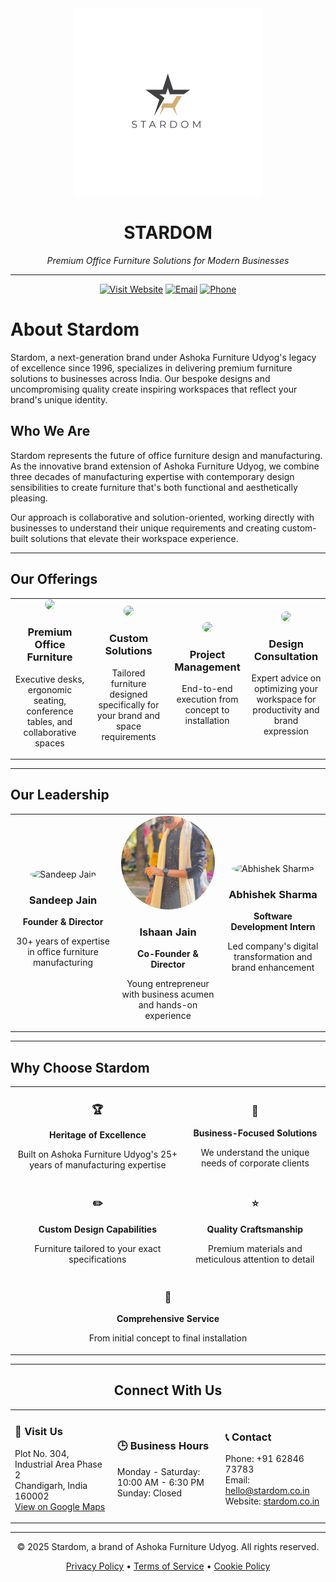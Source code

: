 <div align="center">
  <img src="public/images/logo.png" alt="Stardom Logo" width="300">
  <h1>STARDOM</h1>
  <p><em>Premium Office Furniture Solutions for Modern Businesses</em></p>
  <hr>
</div>
<div align="center">
  <a href="https://stardom.co.in/"><img src="https://img.shields.io/badge/Visit-stardom.co.in-0A66C2?style=for-the-badge" alt="Visit Website"></a>
  <a href="mailto:hello@stardom.co.in"><img src="https://img.shields.io/badge/Email-hello@stardom.co.in-EA4335?style=for-the-badge" alt="Email"></a>
  <a href="tel:+916284673783"><img src="https://img.shields.io/badge/Call-+91_62846_73783-25D366?style=for-the-badge" alt="Phone"></a>
</div>

# About Stardom

Stardom, a next-generation brand under Ashoka Furniture Udyog's legacy of excellence since 1996, specializes in delivering premium furniture solutions to businesses across India. Our bespoke designs and uncompromising quality create inspiring workspaces that reflect your brand's unique identity.

## Who We Are

Stardom represents the future of office furniture design and manufacturing. As the innovative brand extension of Ashoka Furniture Udyog, we combine three decades of manufacturing expertise with contemporary design sensibilities to create furniture that's both functional and aesthetically pleasing.

Our approach is collaborative and solution-oriented, working directly with businesses to understand their unique requirements and creating custom-built solutions that elevate their workspace experience.

---

## Our Offerings

<div align="center">
  <table>
    <tr>
      <td align="center" width="25%">
        <img src="https://images.unsplash.com/photo-1524758631624-e2822e304c36?ixlib=rb-1.2.1&auto=format&fit=crop&w=1350&q=80" width="100%" style="border-radius: 8px;">
        <h3>Premium Office Furniture</h3>
        <p>Executive desks, ergonomic seating, conference tables, and collaborative spaces</p>
      </td>
      <td align="center" width="25%">
        <img src="https://images.unsplash.com/photo-1497215842964-222b430dc094?ixlib=rb-1.2.1&auto=format&fit=crop&w=1350&q=80" width="100%" style="border-radius: 8px;">
        <h3>Custom Solutions</h3>
        <p>Tailored furniture designed specifically for your brand and space requirements</p>
      </td>
      <td align="center" width="25%">
        <img src="https://images.unsplash.com/photo-1581291518633-83b4ebd1d83e?ixlib=rb-1.2.1&auto=format&fit=crop&w=1350&q=80" width="100%" style="border-radius: 8px;">
        <h3>Project Management</h3>
        <p>End-to-end execution from concept to installation</p>
      </td>
      <td align="center" width="25%">
        <img src="https://images.unsplash.com/photo-1542744173-8e7e53415bb0?ixlib=rb-1.2.1&auto=format&fit=crop&w=1350&q=80" width="100%" style="border-radius: 8px;">
        <h3>Design Consultation</h3>
        <p>Expert advice on optimizing your workspace for productivity and brand expression</p>
      </td>
    </tr>
  </table>
</div>

---

## Our Leadership

<div align="center">
  <table>
    <tr>
      <td align="center" width="33%">
        <img src="https://images.unsplash.com/photo-1553484771-cc0d9b8c2b33" alt="Sandeep Jain" width="150" height="150" style="border-radius: 50%; object-fit: cover; border: 3px solid #golden;">
        <h3>Sandeep Jain</h3>
        <p><strong>Founder & Director</strong></p>
        <p>30+ years of expertise in office furniture manufacturing</p>
      </td>
      <td align="center" width="33%">
        <img src="public/images/team/ishaan.png" alt="Ishaan Jain" width="150" height="150" style="border-radius: 50%; object-fit: cover; border: 3px solid #golden;">
        <h3>Ishaan Jain</h3>
        <p><strong>Co-Founder & Director</strong></p>
        <p>Young entrepreneur with business acumen and hands-on experience</p>
      </td>
      <td align="center" width="33%">
        <img src="https://github.com/abhisheksharm-3.png" alt="Abhishek Sharma" width="150" height="150" style="border-radius: 50%; object-fit: cover; border: 3px solid #golden;">
        <h3>Abhishek Sharma</h3>
        <p><strong>Software Development Intern</strong></p>
        <p>Led company's digital transformation and brand enhancement</p>
      </td>
    </tr>
  </table>
</div>

---

## Why Choose Stardom

<div align="center">
  <table>
    <tr>
      <td align="center">
        <h3>🏆</h3>
        <p><strong>Heritage of Excellence</strong></p>
        <p>Built on Ashoka Furniture Udyog's 25+ years of manufacturing expertise</p>
      </td>
      <td align="center">
        <h3>💼</h3>
        <p><strong>Business-Focused Solutions</strong></p>
        <p>We understand the unique needs of corporate clients</p>
      </td>
    </tr>
    <tr>
      <td align="center">
        <h3>✏️</h3>
        <p><strong>Custom Design Capabilities</strong></p>
        <p>Furniture tailored to your exact specifications</p>
      </td>
      <td align="center">
        <h3>⭐</h3>
        <p><strong>Quality Craftsmanship</strong></p>
        <p>Premium materials and meticulous attention to detail</p>
      </td>
    </tr>
    <tr>
      <td align="center" colspan="2">
        <h3>🤝</h3>
        <p><strong>Comprehensive Service</strong></p>
        <p>From initial concept to final installation</p>
      </td>
    </tr>
  </table>
</div>

---

<div align="center">
  <h2>Connect With Us</h2>

  <table>
    <tr>
      <td>
        <h3>📍 Visit Us</h3>
        <p>
          Plot No. 304, Industrial Area Phase 2<br>
          Chandigarh, India 160002<br>
          <a href="https://maps.app.goo.gl/KjSFWv5XXerbHn9R7">View on Google Maps</a>
        </p>
      </td>
      <td>
        <h3>🕒 Business Hours</h3>
        <p>
          Monday - Saturday: 10:00 AM - 6:30 PM<br>
          Sunday: Closed
        </p>
      </td>
      <td>
        <h3>📞 Contact</h3>
        <p>
          Phone: +91 62846 73783<br>
          Email: <a href="mailto:hello@stardom.co.in">hello@stardom.co.in</a><br>
          Website: <a href="https://stardom.co.in/">stardom.co.in</a>
        </p>
      </td>
    </tr>
  </table>
</div>

<div align="center">
  <hr>
  <p>© 2025 Stardom, a brand of Ashoka Furniture Udyog. All rights reserved.</p>
  <p>
    <a href="https://stardom.co.in/privacy-policy">Privacy Policy</a> • 
    <a href="https://stardom.co.in/terms-of-service">Terms of Service</a> • 
    <a href="https://stardom.co.in/cookie-policy">Cookie Policy</a>
  </p>
</div>
